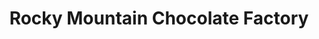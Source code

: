 ---
title: "Rocky Mountain Chocolate Factory"
url: /oxford/rocky-mountain-chocolate-factory/
shop: confectionery
---